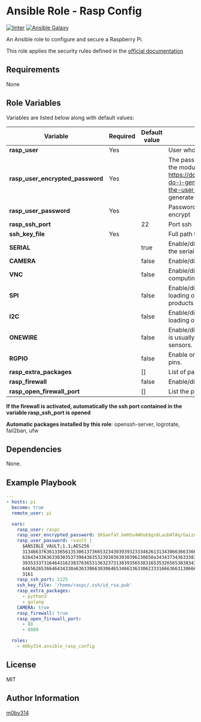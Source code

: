 Ansible Role - Rasp Config
===========================

[![linter](https://github.com/m0by314/ansible_rasp_config/workflows/linter/badge.svg?event=push)](https://github.com/m0by314/ansible_rasp_config/actions?query=workflow%3ACI)
[![Ansible Galaxy](https://img.shields.io/badge/ansible--galaxy-rasp--config-green)](https://galaxy.ansible.com/m0by314/ansible_rasp_config)

An Ansible role to configure and secure a Raspberry Pi.

This role applies the security rules defined in the [official documentation](https://www.raspberrypi.org/documentation/configuration/security.md)


Requirements
------------

None

Role Variables
--------------

Variables are listed below along with default values:

Variable                          | Required | Default value | Description/Comment
----------------------------------| -------- | --------------| -----------
**rasp_user**                     |  Yes     |               | User who will replace pi user
**rasp_user_encrypted_password**  |  Yes     |               | The password must be encrypted for the use of the module. See  https://docs.ansible.com/ansible/faq.html#how-do-i-generate-encrypted-passwords-for-the-user-module for details on various ways to generate these password values.
**rasp_user_password**            |  Yes     |               | Password encrypt with ansible-vault or not encrypt 
**rasp_ssh_port**                 |          | 22            | Port ssh 
**ssh_key_file**                  |  Yes     |               | Full path to the id_rsa.pub key
**SERIAL**                        |          | true          | Enable/disable shell and kernel messages on the serial connection. (enabled by default)
**CAMERA**                        |          | false         | Enable/disable the CSI camera interface
**VNC**                           |          | false         | Enable/disable the RealVNC virtual network computing server
**SPI**                           |          | false         | Enable/disable SPI interfaces and automatic loading of the SPI kernel module, needed for products such as PiFace.
**I2C**                           |          | false         | Enable/disable I2C interfaces and automatic loading of the I2C kernel module.
**ONEWIRE**                       |          | false         | Enable/disable the Dallas 1-wire interface. This is usually used for DS18B20 temperature sensors.
**RGPIO**                         |          | false         | Enable or disable remote access to the GPIO pins.
**rasp_extra_packages**           |          | []            | List of packages to install.
**rasp_firewall**                 |          | false         | Enable/disable firewall
**rasp_open_firewall_port**       |          | []            | List the ports to open

**If the firewall is activated, automatically the ssh port contained in the variable rasp_ssh_port is opened** 

**Automatic packages installed by this role**: openssh-server, logrotate, fail2ban, ufw

Dependencies
------------

None.

Example Playbook
----------------

```yaml
---
- hosts: pi
  become: true
  remote_user: pi

  vars:
    rasp_user: raspc
    rasp_user_encrypted_password: $6$aefaY.bmHSu4WUub$gs6LaubATAq/GaizAbP83BGZe/eCJjneMbSweBiTBuyYIJt1zyh9n0hE.65IKaCUv4dcrlts8vbY1d3JckRco/
    rasp_user_password: !vault |
      $ANSIBLE_VAULT;1.1;AES256
      31346637636133656135306137366532343039393233346261313430663663366335333865373663
      6264343363633030353739643635323930363030396230650a343437343633383965653033353535
      39353337316464316238376365313632373138393565383165353265653838343933366230666634
      6465626536646434330a636330663030646534663363306233316663663130666133633133643635
      3161
    rasp_ssh_port: 2225
    ssh_key_file: '/home/raspc/.ssh/id_rsa.pub'
    rasp_extra_packages:
      - python3
      - golang
    CAMERA: true
    rasp_firewall: true
    rasp_open_firewall_port:
      - 80
      - 8080

  roles:
    - m0by314.ansible_rasp_config
```

License
-------

MIT

Author Information
------------------

[m0by314](https://github.com/m0by314)
